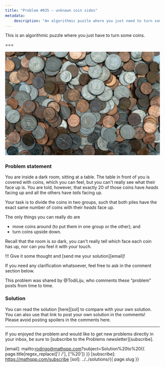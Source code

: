 ```yaml
---
title: "Problem #035 – unknown coin sides"
metadata:
    description: "An algorithmic puzzle where you just need to turn some coins."
---
```


This is an algorithmic puzzle where you just have to turn some coins.

===

![](thumbnail.png "Photo by Michael Longmire on Unsplash.")

### Problem statement

You are inside a dark room, sitting at a table.
The table in front of you is covered with coins, which you can feel,
but you can't really see what their face up is.
You are told, however, that exactly 20 of those coins have _heads_ facing up
and all the others have _tails_ facing up.

Your task is to divide the coins in two groups,
such that both piles have the exact same number of coins with their _heads_ face up.

The only things you can really do are

 - move coins around (to put them in one group or the other); and
 - turn coins upside down.

Recall that the room is _so_ dark, you can't really tell which face each coin has up,
nor can you feel it with your touch.

!!! Give it some thought and [send me your solution][email]!

If you need any clarification whatsoever, feel free to ask in the comment section below.

This problem was shared by @TodiLiju, who comments these “problem”
posts from time to time.

### Solution

You can read the solution [here][sol] to compare with your own solution.
You can also use that link to post your own solution in the comments! Please avoid posting spoilers in the comments here.

---

If you enjoyed the problem and would like to get new problems directly in your inbox, be sure to [subscribe to the Problems newsletter][subscribe].

[email]: mailto:rodrigo@mathspp.com?subject=Solution%20to%20{{ page.title|regex_replace(['/ /'], ['%20']) }}
[subscribe]: https://mathspp.com/subscribe
[sol]: ../../solutions/{{ page.slug }}
